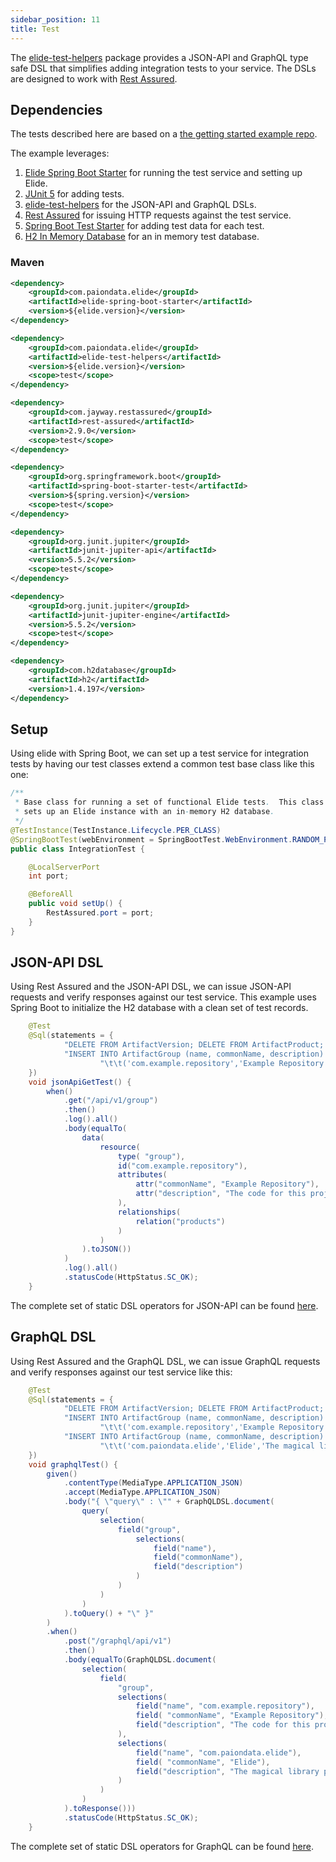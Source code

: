 ```yaml
---
sidebar_position: 11
title: Test
---
```


The [elide-test-helpers](https://github.com/paion-data/elide/tree/master/elide-test) package provides a JSON-API and
GraphQL type safe DSL that simplifies adding integration tests to your service.  The DSLs are designed to work with
[Rest Assured](http://rest-assured.io/).

Dependencies
------------

The tests described here are based on a [the getting started example repo][elide-demo].

The example leverages:

1. [Elide Spring Boot Starter][elide-spring] for running the test service and setting up Elide.
2. [JUnit 5](https://junit.org/junit5/) for adding tests.
3. [elide-test-helpers](https://github.com/paion-data/elide/tree/master/elide-test) for the JSON-API and GraphQL DSLs.
4. [Rest Assured](http://rest-assured.io/) for issuing HTTP requests against the test service.
5. [Spring Boot Test Starter](https://mvnrepository.com/artifact/org.springframework.boot/spring-boot-starter-test) for
   adding test data for each test.
6. [H2 In Memory Database](https://www.h2database.com/html/main.html) for an in memory test database.

### Maven

```xml
<dependency>
    <groupId>com.paiondata.elide</groupId>
    <artifactId>elide-spring-boot-starter</artifactId>
    <version>${elide.version}</version>
</dependency>

<dependency>
    <groupId>com.paiondata.elide</groupId>
    <artifactId>elide-test-helpers</artifactId>
    <version>${elide.version}</version>
    <scope>test</scope>
</dependency>

<dependency>
    <groupId>com.jayway.restassured</groupId>
    <artifactId>rest-assured</artifactId>
    <version>2.9.0</version>
    <scope>test</scope>
</dependency>

<dependency>
    <groupId>org.springframework.boot</groupId>
    <artifactId>spring-boot-starter-test</artifactId>
    <version>${spring.version}</version>
    <scope>test</scope>
</dependency>

<dependency>
    <groupId>org.junit.jupiter</groupId>
    <artifactId>junit-jupiter-api</artifactId>
    <version>5.5.2</version>
    <scope>test</scope>
</dependency>

<dependency>
    <groupId>org.junit.jupiter</groupId>
    <artifactId>junit-jupiter-engine</artifactId>
    <version>5.5.2</version>
    <scope>test</scope>
</dependency>

<dependency>
    <groupId>com.h2database</groupId>
    <artifactId>h2</artifactId>
    <version>1.4.197</version>
</dependency>
```

Setup
-----

Using elide with Spring Boot, we can set up a test service for integration tests by having our test classes extend a
common test base class like this one:

```java
/**
 * Base class for running a set of functional Elide tests.  This class
 * sets up an Elide instance with an in-memory H2 database.
 */
@TestInstance(TestInstance.Lifecycle.PER_CLASS)
@SpringBootTest(webEnvironment = SpringBootTest.WebEnvironment.RANDOM_PORT)
public class IntegrationTest {

    @LocalServerPort
    int port;

    @BeforeAll
    public void setUp() {
        RestAssured.port = port;
    }
}
```

JSON-API DSL
------------

Using Rest Assured and the JSON-API DSL, we can issue JSON-API requests and verify responses against our test service.
This example uses Spring Boot to initialize the H2 database with a clean set of test records.

```java
    @Test
    @Sql(statements = {
            "DELETE FROM ArtifactVersion; DELETE FROM ArtifactProduct; DELETE FROM ArtifactGroup;",
            "INSERT INTO ArtifactGroup (name, commonName, description) VALUES\n" +
                    "\t\t('com.example.repository','Example Repository','The code for this project');"
    })
    void jsonApiGetTest() {
        when()
            .get("/api/v1/group")
            .then()
            .log().all()
            .body(equalTo(
                data(
                    resource(
                        type( "group"),
                        id("com.example.repository"),
                        attributes(
                            attr("commonName", "Example Repository"),
                            attr("description", "The code for this project")
                        ),
                        relationships(
                            relation("products")
                        )
                    )
                ).toJSON())
            )
            .log().all()
            .statusCode(HttpStatus.SC_OK);
    }
```

The complete set of static DSL operators for JSON-API can be found
[here](https://github.com/paion-data/elide/blob/master/elide-test/src/main/java/com/paiondata/elide/test/jsonapi/JsonApiDSL.java).

GraphQL DSL
-----------

Using Rest Assured and the GraphQL DSL, we can issue GraphQL requests and verify responses against our test service
like this:

```java
    @Test
    @Sql(statements = {
            "DELETE FROM ArtifactVersion; DELETE FROM ArtifactProduct; DELETE FROM ArtifactGroup;",
            "INSERT INTO ArtifactGroup (name, commonName, description) VALUES\n" +
                    "\t\t('com.example.repository','Example Repository','The code for this project');",
            "INSERT INTO ArtifactGroup (name, commonName, description) VALUES\n" +
                    "\t\t('com.paiondata.elide','Elide','The magical library powering this project');"
    })
    void graphqlTest() {
        given()
            .contentType(MediaType.APPLICATION_JSON)
            .accept(MediaType.APPLICATION_JSON)
            .body("{ \"query\" : \"" + GraphQLDSL.document(
                query(
                    selection(
                        field("group",
                            selections(
                                field("name"),
                                field("commonName"),
                                field("description")
                            )
                        )
                    )
                )
            ).toQuery() + "\" }"
        )
        .when()
            .post("/graphql/api/v1")
            .then()
            .body(equalTo(GraphQLDSL.document(
                selection(
                    field(
                        "group",
                        selections(
                            field("name", "com.example.repository"),
                            field( "commonName", "Example Repository"),
                            field("description", "The code for this project")
                        ),
                        selections(
                            field("name", "com.paiondata.elide"),
                            field( "commonName", "Elide"),
                            field("description", "The magical library powering this project")
                        )
                    )
                )
            ).toResponse()))
            .statusCode(HttpStatus.SC_OK);
    }
```

The complete set of static DSL operators for GraphQL can be found [here](https://github.com/paion-data/elide/blob/master/elide-test/src/main/java/com/paiondata/elide/test/graphql/GraphQLDSL.java).

[elide-demo]: https://github.com/yahoo/elide-spring-boot-example
[elide-spring]: https://github.com/paion-data/elide/tree/master/elide-spring/elide-spring-boot-starter
